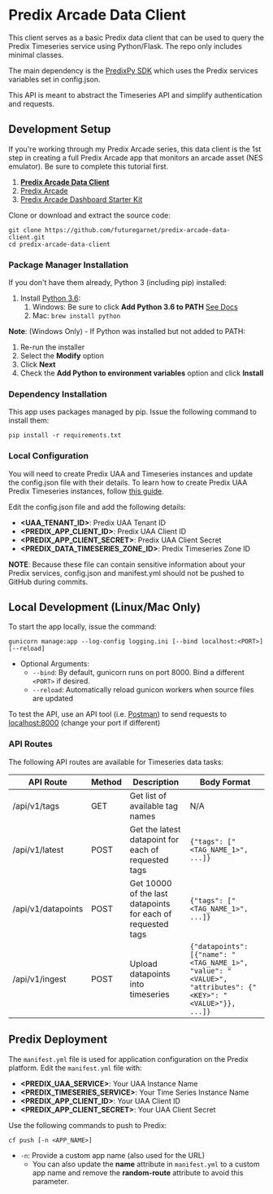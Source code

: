 # Predix Arcade Data Client

This client serves as a basic Predix data client that can be used to query the Predix Timeseries service using Python/Flask. The repo only includes minimal classes.

The main dependency is the [PredixPy SDK](https://predixpy.run.aws-usw02-pr.ice.predix.io/index.html) which uses the Predix services variables set in config.json.

This API is meant to abstract the Timeseries API and simplify authentication and requests.


## Development Setup

If you're working through my Predix Arcade series, this data client is the 1st step in creating a full Predix Arcade app that monitors an arcade asset (NES emulator). Be sure to complete this tutorial first.

1. **[Predix Arcade Data Client](https://github.com/futuregarnet/predix-arcade-data-client#predix-arcade-data-client)**
1. [Predix Arcade](https://github.com/futuregarnet/predix-arcade#predix-arcade)
1. [Predix Arcade Dashboard Starter Kit](https://github.com/futuregarnet/predix-arcade-dashboard-starter-kit#predix-arcade-dashboard-starter-kit)

Clone or download and extract the source code:

```shell
git clone https://github.com/futuregarnet/predix-arcade-data-client.git
cd predix-arcade-data-client
```

### Package Manager Installation

If you don't have them already, Python 3 (including pip) installed:

1. Install [Python 3.6](https://www.python.org/downloads/release/python-366/):
    1. Windows: Be sure to click **Add Python 3.6 to PATH** [See Docs](https://docs.python.org/3/using/windows.html#installation-steps)
    1. Mac: `brew install python`

**Note**: (Windows Only) - If Python was installed but not added to PATH:
1. Re-run the installer
1. Select the **Modify** option
1. Click **Next**
1. Check the **Add Python to environment variables** option and click **Install**

### Dependency Installation

This app uses packages managed by pip. Issue the following command to install them:

```shell
pip install -r requirements.txt
```

### Local Configuration

You will need to create Predix UAA and Timeseries instances and update the config.json file with their details. To learn how to create Predix UAA Predix Timeseries instances, follow [this guide](https://www.predix.io/resources/tutorials/tutorial-details.html?tutorial_id=1544).

Edit the config.json file and add the following details:

- **<UAA_TENANT_ID>**: Predix UAA Tenant ID
- **<PREDIX_APP_CLIENT_ID>**: Predix UAA Client ID
- **<PREDIX_APP_CLIENT_SECRET>**: Predix UAA Client Secret
- **<PREDIX_DATA_TIMESERIES_ZONE_ID>**: Predix Timeseries Zone ID

**NOTE**: Because these file can contain sensitive information about your Predix services, config.json and manifest.yml should not be pushed to GitHub during commits.

## Local Development (Linux/Mac Only)

To start the app locally, issue the command:

```shell
gunicorn manage:app --log-config logging.ini [--bind localhost:<PORT>] [--reload]
```

- Optional Arguments:
  - `--bind`: By default, gunicorn runs on port 8000. Bind a different `<PORT>` if desired.
  - `--reload`: Automatically reload gunicon workers when source files are updated

To test the API, use an API tool (i.e. [Postman](https://www.getpostman.com/)) to send requests to [localhost:8000](http://localhost:8000) (change your port if different)

### API Routes

The following API routes are available for Timeseries data tasks:
                                                  
API Route | Method | Description | Body Format                                   
------------ | ------------- | ------------- | -------------                               
/api/v1/tags | GET | Get list of available tag names | N/A
/api/v1/latest | POST | Get the latest datapoint for each of requested tags | `{"tags": ["<TAG_NAME_1>", ...]}`
/api/v1/datapoints | POST | Get 10000 of the last datapoints for each of requested tags | `{"tags": ["<TAG_NAME_1>", ...]}`
/api/v1/ingest | POST | Upload datapoints into timeseries | `{"datapoints": [{"name": "<TAG_NAME_1>", "value": "<VALUE>", "attributes": {"<KEY>": "<VALUE>"}}, ...]}`

## Predix Deployment

The `manifest.yml` file is used for application configuration on the Predix platform. Edit the `manifest.yml` file with:

- **<PREDIX_UAA_SERVICE>**: Your UAA Instance Name
- **<PREDIX_TIMESERIES_SERVICE>**: Your Time Series Instance Name
- **<PREDIX_APP_CLIENT_ID>**: Your UAA Client ID
- **<PREDIX_APP_CLIENT_SECRET>**: Your UAA Client Secret


Use the following commands to push to Predix:

```shell
cf push [-n <APP_NAME>]
```

- `-n`: Provide a custom app name (also used for the URL)
  - You can also update the **name** attribute in `manifest.yml` to a custom app name and remove the **random-route** attribute to avoid this parameter.
